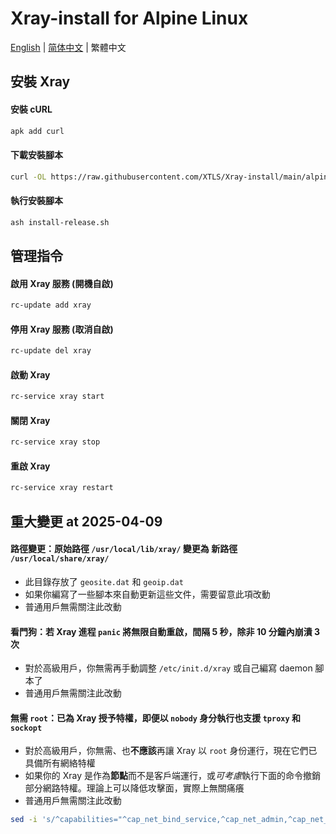 # Xray-install for Alpine Linux

[English](README.md) | [简体中文](README_zh-Hans.md) | 繁體中文

## 安裝 Xray

#### 安裝 cURL

```sh
apk add curl
```

#### 下載安裝腳本

```sh
curl -OL https://raw.githubusercontent.com/XTLS/Xray-install/main/alpinelinux/install-release.sh
```

#### 執行安裝腳本

```sh
ash install-release.sh
```

## 管理指令

#### 啟用 Xray 服務 (開機自啟)

```sh
rc-update add xray
```

#### 停用 Xray 服務 (取消自啟)

```sh
rc-update del xray
```

#### 啟動 Xray

```sh
rc-service xray start
```

#### 關閉 Xray

```sh
rc-service xray stop
```

#### 重啟 Xray

```sh
rc-service xray restart
```

## 重大變更 at 2025-04-09

#### 路徑變更：原始路徑 `/usr/local/lib/xray/` 變更為 新路徑 `/usr/local/share/xray/`

- 此目錄存放了 `geosite.dat` 和 `geoip.dat`
- 如果你編寫了一些腳本來自動更新這些文件，需要留意此項改動
- 普通用戶無需關注此改動

#### 看門狗：若 Xray 進程 `panic` 將無限自動重啟，間隔 5 秒，除非 10 分鐘內崩潰 3 次

- 對於高級用戶，你無需再手動調整 `/etc/init.d/xray` 或自己編寫 daemon 腳本了
- 普通用戶無需關注此改動

#### 無需 `root`：已為 Xray 授予特權，即便以 `nobody` 身分執行也支援 `tproxy` 和 `sockopt`

- 對於高級用戶，你無需、也**不應該**再讓 Xray 以 `root` 身份運行，現在它們已具備所有網絡特權
- 如果你的 Xray 是作為**節點**而不是客戶端運行，或*可考慮*執行下面的命令撤銷部分網路特權。理論上可以降低攻擊面，實際上無關痛癢
- 普通用戶無需關注此改動

```sh
sed -i 's/^capabilities="^cap_net_bind_service,^cap_net_admin,^cap_net_raw"$/capabilities="^cap_net_bind_service"/g' /etc/init.d/xray
```

